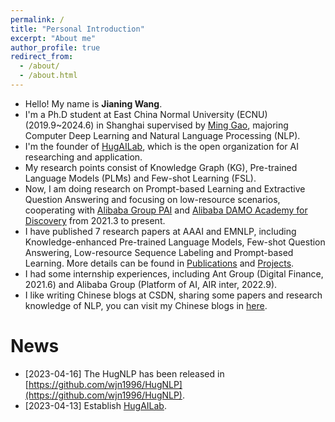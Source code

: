 ```yaml
---
permalink: /
title: "Personal Introduction"
excerpt: "About me"
author_profile: true
redirect_from: 
  - /about/
  - /about.html
---
```


- Hello! My name is **Jianing Wang**.
- I'm a Ph.D student at East China Normal University (ECNU) (2019.9~2024.6) in Shanghai supervised by [Ming Gao](http://dase.ecnu.edu.cn/mgao/), majoring Computer Deep Learning and Natural Language Processing (NLP). 
- I'm the founder of [HugAILab](https://github.com/HugAILab), which is the open organization for AI researching and application.
- My research points consist of Knowledge Graph (KG), Pre-trained Language Models (PLMs) and Few-shot Learning (FSL).
- Now, I am doing research on Prompt-based Learning and Extractive Question Answering and focusing on low-resource scenarios, cooperating with [Alibaba Group PAI](https://www.aliyun.com/) and [Alibaba DAMO Academy for Discovery](https://damo.alibaba.com/) from 2021.3 to present. 
- I have published 7 research papers at AAAI and EMNLP, including Knowledge-enhanced Pre-trained Language Models, Few-shot Question Answering, Low-resource Sequence Labeling and Prompt-based Learning. More details can be found in [Publications](https://wjn1996.github.io/publications/) and [Projects](https://wjn1996.github.io/projects/).
- I had some internship experiences, including Ant Group (Digital Finance, 2021.6) and Alibaba Group (Platform of AI, AIR inter, 2022.9).
- I like writing Chinese blogs at CSDN, sharing some papers and research knowledge of NLP, you can visit my Chinese blogs in [here](https://wjn1996.blog.csdn.net/).

News
======

* [2023-04-16] The HugNLP has been released in [https://github.com/wjn1996/HugNLP](https://github.com/wjn1996/HugNLP).
* [2023-04-13] Establish [HugAILab](https://github.com/HugAILab).
